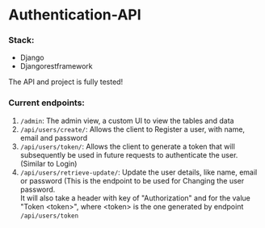# Authentication-API

### Stack:
- Django
- Djangorestframework

The API and project is fully tested!

### Current endpoints:
1. `/admin`: The admin view, a custom UI to view the tables and data
2. `/api/users/create/`: Allows the client to Register a user, with name, email and password
3. `/api/users/token/`: Allows the client to generate a token that will subsequently be used in future requests to authenticate the user. (Similar to Login)
4. `/api/users/retrieve-update/`: Update the user details, like name, email or password (This is the endpoint to be used for Changing the user password. <br>
    It will also take a header with key of "Authorization" and for the value "Token \<token>", where \<token> is the one generated by endpoint `/api/users/token`
